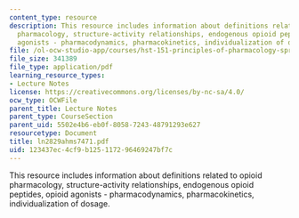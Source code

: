 ```yaml
---
content_type: resource
description: This resource includes information about definitions related to opioid
  pharmacology, structure-activity relationships, endogenous opioid peptides, opioid
  agonists - pharmacodynamics, pharmacokinetics, individualization of dosage.
file: /ol-ocw-studio-app/courses/hst-151-principles-of-pharmacology-spring-2005/123437ec4cf9b125117296469247bf7c_ln2829ahms7471.pdf
file_size: 341389
file_type: application/pdf
learning_resource_types:
- Lecture Notes
license: https://creativecommons.org/licenses/by-nc-sa/4.0/
ocw_type: OCWFile
parent_title: Lecture Notes
parent_type: CourseSection
parent_uid: 5502e4b6-eb0f-8058-7243-48791293e627
resourcetype: Document
title: ln2829ahms7471.pdf
uid: 123437ec-4cf9-b125-1172-96469247bf7c
---
```

This resource includes information about definitions related to opioid pharmacology, structure-activity relationships, endogenous opioid peptides, opioid agonists - pharmacodynamics, pharmacokinetics, individualization of dosage.